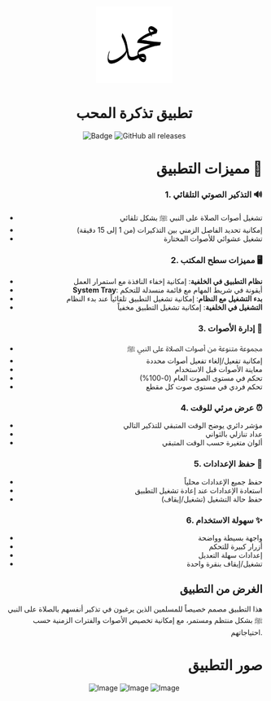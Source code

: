 <div align="center">

<img width="150" alt="habib_reminder" src="https://raw.githubusercontent.com/muslimpack/habib_reminder/main/habib_reminder/assets/icons/icon.png">

# تطبيق تذكرة المحب



![Badge](https://img.shields.io/github/v/release/muslimpack/habib_reminder)
![GitHub all releases](https://img.shields.io/github/downloads/muslimpack/habib_reminder/total?color=blue&label=Total%20Downloads)



<div align="right">

# مميزات التطبيق 🎯

### 1. **التذكير الصوتي التلقائي** 🔊
- تشغيل أصوات الصلاة على النبي ﷺ بشكل تلقائي
- إمكانية تحديد الفاصل الزمني بين التذكيرات (من 1 إلى 15 دقيقة)
- تشغيل عشوائي للأصوات المختارة

### 2. **مميزات سطح المكتب** 🖥️
- **نظام التطبيق في الخلفية**: إمكانية إخفاء النافذة مع استمرار العمل
- **System Tray**: أيقونة في شريط المهام مع قائمة منسدلة للتحكم
- **بدء التشغيل مع النظام**: إمكانية تشغيل التطبيق تلقائياً عند بدء النظام
- **التشغيل في الخلفية**: إمكانية تشغيل التطبيق مخفياً

### 3. **إدارة الأصوات** 🎵
- مجموعة متنوعة من أصوات الصلاة على النبي ﷺ
- إمكانية تفعيل/إلغاء تفعيل أصوات محددة
- معاينة الأصوات قبل الاستخدام
- تحكم في مستوى الصوت العام (0-100%)
- تحكم فردي في مستوى صوت كل مقطع

### 4. **عرض مرئي للوقت** ⏰
- مؤشر دائري يوضح الوقت المتبقي للتذكير التالي
- عداد تنازلي بالثواني
- ألوان متغيرة حسب الوقت المتبقي

### 5. **حفظ الإعدادات** 💾
- حفظ جميع الإعدادات محلياً
- استعادة الإعدادات عند إعادة تشغيل التطبيق
- حفظ حالة التشغيل (تشغيل/إيقاف)

### 6. **سهولة الاستخدام** ✨
- واجهة بسيطة وواضحة
- أزرار كبيرة للتحكم
- إعدادات سهلة التعديل
- تشغيل/إيقاف بنقرة واحدة

## الغرض من التطبيق

هذا التطبيق مصمم خصيصاً للمسلمين الذين يرغبون في تذكير أنفسهم بالصلاة على النبي ﷺ بشكل منتظم ومستمر، مع إمكانية تخصيص الأصوات والفترات الزمنية حسب احتياجاتهم.



# صور التطبيق

<p align="center">

<img width="400" alt="Image" src="https://github.com/user-attachments/assets/c87ee0b5-2788-41f6-aa6c-411ab2da5cbf" />
<img width="400" alt="Image" src="https://github.com/user-attachments/assets/274abb9f-ecc6-4d1b-a072-8d3674e26749" />
<img width="400" alt="Image" src="https://github.com/user-attachments/assets/f1f08b84-da73-47d9-a5c5-1f9f5abd4a8e" />

</p>
